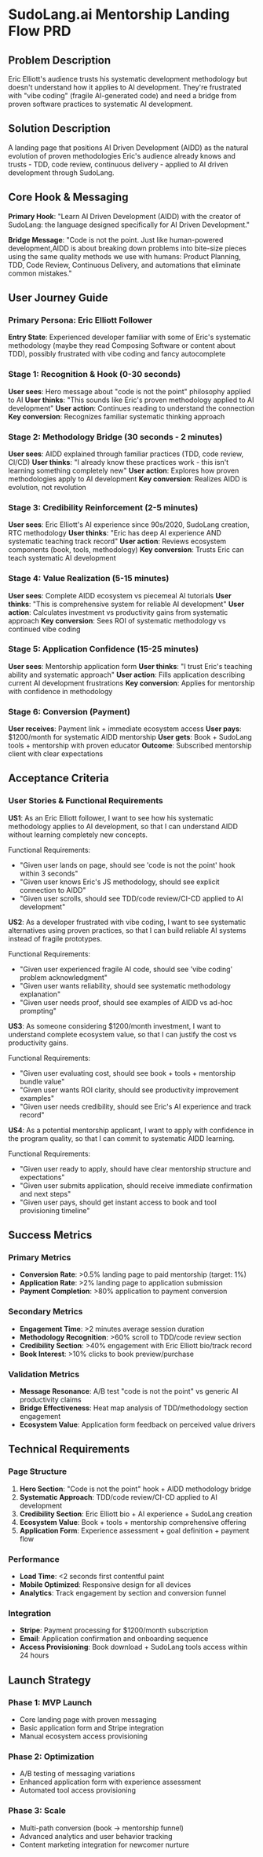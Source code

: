 # SudoLang.ai Mentorship Landing Flow PRD

## Problem Description
Eric Elliott's audience trusts his systematic development methodology but doesn't understand how it applies to AI development. They're frustrated with "vibe coding" (fragile AI-generated code) and need a bridge from proven software practices to systematic AI development.

## Solution Description
A landing page that positions AI Driven Development (AIDD) as the natural evolution of proven methodologies Eric's audience already knows and trusts - TDD, code review, continuous delivery - applied to AI driven development through SudoLang.

## Core Hook & Messaging
**Primary Hook**: "Learn AI Driven Development (AIDD) with the creator of SudoLang: the language designed specifically for AI Driven Development."

**Bridge Message**: "Code is not the point. Just like human-powered development,AIDD is about breaking down problems into bite-size pieces using the same quality methods we use with humans: Product Planning, TDD, Code Review, Continuous Delivery, and automations that eliminate common mistakes."

## User Journey Guide

### Primary Persona: Eric Elliott Follower
**Entry State**: Experienced developer familiar with some of Eric's systematic methodology (maybe they read Composing Software or content about TDD), possibly frustrated with vibe coding and fancy autocomplete

### Stage 1: Recognition & Hook (0-30 seconds)
**User sees**: Hero message about "code is not the point" philosophy applied to AI
**User thinks**: "This sounds like Eric's proven methodology applied to AI development"
**User action**: Continues reading to understand the connection
**Key conversion**: Recognizes familiar systematic thinking approach

### Stage 2: Methodology Bridge (30 seconds - 2 minutes)  
**User sees**: AIDD explained through familiar practices (TDD, code review, CI/CD)
**User thinks**: "I already know these practices work - this isn't learning something completely new"
**User action**: Explores how proven methodologies apply to AI development
**Key conversion**: Realizes AIDD is evolution, not revolution

### Stage 3: Credibility Reinforcement (2-5 minutes)
**User sees**: Eric Elliott's AI experience since 90s/2020, SudoLang creation, RTC methodology
**User thinks**: "Eric has deep AI experience AND systematic teaching track record"
**User action**: Reviews ecosystem components (book, tools, methodology)
**Key conversion**: Trusts Eric can teach systematic AI development

### Stage 4: Value Realization (5-15 minutes)
**User sees**: Complete AIDD ecosystem vs piecemeal AI tutorials
**User thinks**: "This is comprehensive system for reliable AI development"
**User action**: Calculates investment vs productivity gains from systematic approach
**Key conversion**: Sees ROI of systematic methodology vs continued vibe coding

### Stage 5: Application Confidence (15-25 minutes)
**User sees**: Mentorship application form
**User thinks**: "I trust Eric's teaching ability and systematic approach"
**User action**: Fills application describing current AI development frustrations
**Key conversion**: Applies for mentorship with confidence in methodology

### Stage 6: Conversion (Payment)
**User receives**: Payment link + immediate ecosystem access
**User pays**: $1200/month for systematic AIDD mentorship
**User gets**: Book + SudoLang tools + mentorship with proven educator
**Outcome**: Subscribed mentorship client with clear expectations

## Acceptance Criteria

### User Stories & Functional Requirements

**US1**: As an Eric Elliott follower, I want to see how his systematic methodology applies to AI development, so that I can understand AIDD without learning completely new concepts.

Functional Requirements:
- "Given user lands on page, should see 'code is not the point' hook within 3 seconds"
- "Given user knows Eric's JS methodology, should see explicit connection to AIDD"  
- "Given user scrolls, should see TDD/code review/CI-CD applied to AI development"

**US2**: As a developer frustrated with vibe coding, I want to see systematic alternatives using proven practices, so that I can build reliable AI systems instead of fragile prototypes.

Functional Requirements:
- "Given user experienced fragile AI code, should see 'vibe coding' problem acknowledgment"
- "Given user wants reliability, should see systematic methodology explanation"
- "Given user needs proof, should see examples of AIDD vs ad-hoc prompting"

**US3**: As someone considering $1200/month investment, I want to understand complete ecosystem value, so that I can justify the cost vs productivity gains.

Functional Requirements:
- "Given user evaluating cost, should see book + tools + mentorship bundle value"
- "Given user wants ROI clarity, should see productivity improvement examples"
- "Given user needs credibility, should see Eric's AI experience and track record"

**US4**: As a potential mentorship applicant, I want to apply with confidence in the program quality, so that I can commit to systematic AIDD learning.

Functional Requirements:
- "Given user ready to apply, should have clear mentorship structure and expectations"
- "Given user submits application, should receive immediate confirmation and next steps"
- "Given user pays, should get instant access to book and tool provisioning timeline"

## Success Metrics

### Primary Metrics
- **Conversion Rate**: >0.5% landing page to paid mentorship (target: 1%)
- **Application Rate**: >2% landing page to application submission
- **Payment Completion**: >80% application to payment conversion

### Secondary Metrics  
- **Engagement Time**: >2 minutes average session duration
- **Methodology Recognition**: >60% scroll to TDD/code review section
- **Credibility Section**: >40% engagement with Eric Elliott bio/track record
- **Book Interest**: >10% clicks to book preview/purchase

### Validation Metrics
- **Message Resonance**: A/B test "code is not the point" vs generic AI productivity claims
- **Bridge Effectiveness**: Heat map analysis of TDD/methodology section engagement
- **Ecosystem Value**: Application form feedback on perceived value drivers

## Technical Requirements

### Page Structure
1. **Hero Section**: "Code is not the point" hook + AIDD methodology bridge
2. **Systematic Approach**: TDD/code review/CI-CD applied to AI development
3. **Credibility Section**: Eric Elliott bio + AI experience + SudoLang creation
4. **Ecosystem Value**: Book + tools + mentorship comprehensive offering
5. **Application Form**: Experience assessment + goal definition + payment flow

### Performance
- **Load Time**: <2 seconds first contentful paint
- **Mobile Optimized**: Responsive design for all devices
- **Analytics**: Track engagement by section and conversion funnel

### Integration
- **Stripe**: Payment processing for $1200/month subscription
- **Email**: Application confirmation and onboarding sequence
- **Access Provisioning**: Book download + SudoLang tools access within 24 hours

## Launch Strategy

### Phase 1: MVP Launch
- Core landing page with proven messaging
- Basic application form and Stripe integration
- Manual ecosystem access provisioning

### Phase 2: Optimization
- A/B testing of messaging variations
- Enhanced application form with experience assessment
- Automated tool access provisioning

### Phase 3: Scale
- Multi-path conversion (book → mentorship funnel)
- Advanced analytics and user behavior tracking
- Content marketing integration for newcomer nurture
